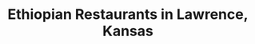 ---
active: true
name: Ethiopian
sitemap: true
slug: ethiopian
title: Ethiopian Restaurants in Lawrence, Kansas
---